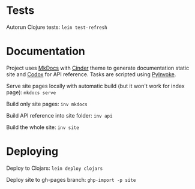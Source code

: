 # Tests

Autorun Clojure tests: `lein test-refresh`

# Documentation

Project uses [MkDocs](http://www.mkdocs.org/) with [Cinder](https://github.com/chrissimpkins/cinder) theme to generate documentation static site and 
[Codox](https://github.com/weavejester/codox) for API reference.
Tasks are scripted using [PyInvoke](http://www.pyinvoke.org/).

Serve site pages locally with automatic build (but it won't work for index page): `mkdocs serve`

Build only site pages: `inv mkdocs`

Build API reference into site folder: `inv api`

Build the whole site: `inv site`

# Deploying

Deploy to Clojars: `lein deploy clojars`

Deploy site to gh-pages branch: `ghp-import -p site`